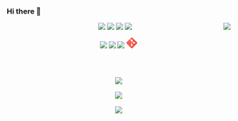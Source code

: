 ### Hi there 👋

<div align="center">
  <img align="right" src="https://github-readme-stats.vercel.app/api/top-langs/?username=iknowkis&theme=blue-green"/>
 
 
 <p align=center>
  <code><img height="25" src="https://cdn-icons-png.flaticon.com/512/226/226777.png"></code>
  <code><img height="25" src="https://user-images.githubusercontent.com/61109660/112825263-838e5680-90c6-11eb-8333-a722dd51cdbf.png"></code>
  <code><img height="25" src="https://user-images.githubusercontent.com/61109660/112825126-59d52f80-90c6-11eb-875d-a0cd23aabe25.png"></code>
  <code><img height="25" src="https://user-images.githubusercontent.com/61109660/112825135-5b9ef300-90c6-11eb-87a8-ebb4be6b30a3.png"></code>
 </p>
 <p align=center>
  <code><img height="25" src="https://upload.wikimedia.org/wikipedia/commons/thumb/9/95/Vue.js_Logo_2.svg/1200px-Vue.js_Logo_2.svg.png"></code>
  <code><img height="25" src="https://cdn3.iconfinder.com/data/icons/logos-3/250/angular-256.png"></code>
  <code><img height="25" src="https://ionicframework.com/img/meta/logo.png"></code>
  <code><img height="25" src="https://github.com/Taehyeon-Kim/Taehyeon-Kim/blob/master/icon/iconfinder_social_media_social_media_logo_git_2993773.png"></code>
</p>
 
 <br/><br/>
 
  <a href="https://iknow-dev.tistory.com"><img src="https://img.shields.io/badge/-Blog-red?style=flat&link=https://iknow-dev.tistory.com"/></a>
<!--    
  <a href="https://nowiknow.notion.site/6a650fcb7517407ca52781f60229f47d?v=400cc017088e482a83e60ebc84347af7"><img src="https://img.shields.io/badge/-Portfolio-red?style=flat&link=https://nowiknow.notion.site/6a650fcb7517407ca52781f60229f47d?v=400cc017088e482a83e60ebc84347af7"/></a>
 -->
  <a href="https://stackblitz.com/@iknowkis"><img src="https://img.shields.io/badge/-StackBlitz-blue?style=flat&link=https://stackblitz.com/@iknowkis"/></a>
 
  <a href="https://solved.ac/iknowkis"><img src="http://mazassumnida.wtf/api/mini/generate_badge?boj=iknowkis"/></a>
</div>
 
<!--
**iknowkis/iknowkis** is a ✨ _special_ ✨ repository because its `README.md` (this file) appears on your GitHub profile.

Here are some ideas to get you started:

- 🔭 I’m currently working on ...
- 🌱 I’m currently learning ...
- 👯 I’m looking to collaborate on ...
- 🤔 I’m looking for help with ...
- 💬 Ask me about ...
- 📫 How to reach me: ...
- 😄 Pronouns: ...
- ⚡ Fun fact: ...
![Stack Overflow](https://img.shields.io/badge/-Stackoverflow-FE7A16?style=for-the-badge&logo=stack-overflow&logoColor=white)
![Notion](https://img.shields.io/badge/Notion-%23000000.svg?style=for-the-badge&logo=notion&logoColor=white)
![Blogger](https://img.shields.io/badge/Blogger-FF5722?style=for-the-badge&logo=blogger&logoColor=white)
![Adobe Illustrator](https://img.shields.io/badge/adobe%20illustrator-%23FF9A00.svg?style=for-the-badge&logo=adobe%20illustrator&logoColor=white)
-->
